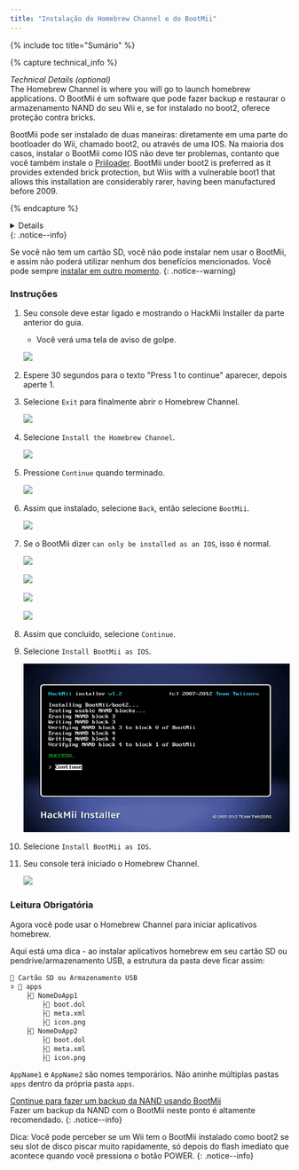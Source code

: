 ```yaml
---
title: "Instalação do Homebrew Channel e do BootMii"
---
```


{% include toc title="Sumário" %}

{% capture technical_info %}
<summary><em>Technical Details (optional)</em></summary> The Homebrew Channel is where you will go to launch homebrew applications. O BootMii é um software que pode fazer backup e restaurar o armazenamento NAND do seu Wii e, se for instalado no boot2, oferece proteção contra bricks.

BootMii pode ser instalado de duas maneiras: diretamente em uma parte do bootloader do Wii, chamado boot2, ou através de uma IOS. Na maioria dos casos, instalar o BootMii como IOS não deve ter problemas, contanto que você também instale o [Priiloader](priiloader). BootMii under boot2 is preferred as it provides extended brick protection, but Wiis with a vulnerable boot1 that allows this installation are considerably rarer, having been manufactured before 2009.

{% endcapture %}
<details>{{ technical_info | markdownify }}</details>
{: .notice--info}

Se você não tem um cartão SD, você não pode instalar nem usar o BootMii, e assim não poderá utilizar nenhum dos benefícios mencionados. Você pode sempre [instalar em outro momento](hackmii).
{: .notice--warning}

### Instruções

1. Seu console deve estar ligado e mostrando o HackMii Installer da parte anterior do guia.
    + Você verá uma tela de aviso de golpe.

    ![](/images/hackmii/scam.png)

1. Espere 30 segundos para o texto "Press 1 to continue" aparecer, depois aperte 1.
1. Selecione `Exit` para finalmente abrir o Homebrew Channel.

    ![](/images/hackmii/test_results.png)

1. Selecione `Install the Homebrew Channel`.

    ![](/images/hackmii/hbc_install.png)

1. Pressione `Continue` quando terminado.

    ![](/images/hackmii/hbc_install_ok.png)

1. Assim que instalado, selecione `Back`, então selecione `BootMii`.

    ![](/images/hackmii/bootmii_install.png)

1. Se o BootMii dizer `can only be installed as an IOS`, isso é normal.

    ![](/images/hackmii/bootmii_install1.png)

    ![](/images/hackmii/bootmii_install2.png)

    ![](/images/hackmii/bootmii_install3.png)

    ![](/images/hackmii/bootmii_install_ok.png)

1. Assim que concluído, selecione `Continue`.
1. Selecione `Install BootMii as IOS`.

    ![](/images/hackmii/bootmii_install4.png)

1. Selecione `Install BootMii as IOS`.
1. Seu console terá iniciado o Homebrew Channel.

    ![](/images/hbc/blank.png)

### Leitura Obrigatória

Agora você pode usar o Homebrew Channel para iniciar aplicativos homebrew.

Aqui está uma dica - ao instalar aplicativos homebrew em seu cartão SD ou pendrive/armazenamento USB, a estrutura da pasta deve ficar assim:

```
💾 Cartão SD ou Armazenamento USB
➲ 📁 apps
    ├📁 NomeDoApp1
        ├📄 boot.dol
        ├📄 meta.xml
        ├📄 icon.png
    ├📁 NomeDoApp2
        ├📄 boot.dol
        ├📄 meta.xml
        ├📄 icon.png
```

`AppName1` e `AppName2` são nomes temporários. Não aninhe múltiplas pastas `apps` dentro da própria pasta `apps`.

[Continue para fazer um backup da NAND usando BootMii](bootmii)<br> Fazer um backup da NAND com o BootMii neste ponto é altamente recomendado.
{: .notice--info}

Dica: Você pode perceber se um Wii tem o BootMii instalado como boot2 se seu slot de disco piscar muito rapidamente, só depois do flash imediato que acontece quando você pressiona o botão POWER.
{: .notice--info}
